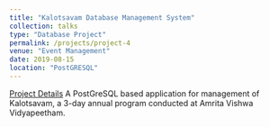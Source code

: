 ```yaml
---
title: "Kalotsavam Database Management System"
collection: talks
type: "Database Project"
permalink: /projects/project-4
venue: "Event Management"
date: 2019-08-15
location: "PostGRESQL"
---
```

[Project Details](https://docs.google.com/document/d/1fbbkxIRWZXWNYiBccpvahTZQPnxIw7w0u1btKPgZfCg/edit#heading=h.melcsrzh9135)
A PostGreSQL based application for management of Kalotsavam, a 3-day annual program
conducted at Amrita Vishwa Vidyapeetham.

